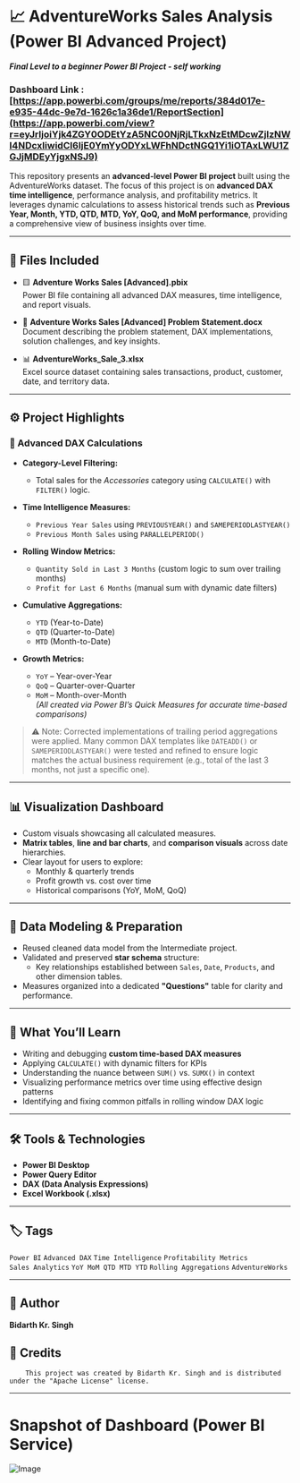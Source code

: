 # 📈 AdventureWorks Sales Analysis (Power BI Advanced Project)
***Final Level to a beginner Power BI Project - self working***

### Dashboard Link : [https://app.powerbi.com/groups/me/reports/384d017e-e935-44dc-9e7d-1626c1a36de1/ReportSection](https://app.powerbi.com/view?r=eyJrIjoiYjk4ZGY0ODEtYzA5NC00NjRjLTkxNzEtMDcwZjIzNWI4NDcxIiwidCI6IjE0YmYyODYxLWFhNDctNGQ1Yi1iOTAxLWU1ZGJjMDEyYjgxNSJ9)

This repository presents an **advanced-level Power BI project** built using the AdventureWorks dataset. The focus of this project is on **advanced DAX time intelligence**, performance analysis, and profitability metrics. It leverages dynamic calculations to assess historical trends such as **Previous Year, Month, YTD, QTD, MTD, YoY, QoQ, and MoM performance**, providing a comprehensive view of business insights over time.

---

## 📂 Files Included

- 🟨 **Adventure Works Sales [Advanced].pbix**  
  Power BI file containing all advanced DAX measures, time intelligence, and report visuals.

- 📄 **Adventure Works Sales [Advanced] Problem Statement.docx**  
  Document describing the problem statement, DAX implementations, solution challenges, and key insights.

- 📊 **AdventureWorks_Sale_3.xlsx**  
  Excel source dataset containing sales transactions, product, customer, date, and territory data.

---

## ⚙️ Project Highlights

### 🧠 Advanced DAX Calculations

- **Category-Level Filtering:**
  - Total sales for the *Accessories* category using `CALCULATE()` with `FILTER()` logic.

- **Time Intelligence Measures:**
  - `Previous Year Sales` using `PREVIOUSYEAR()` and `SAMEPERIODLASTYEAR()`
  - `Previous Month Sales` using `PARALLELPERIOD()`

- **Rolling Window Metrics:**
  - `Quantity Sold in Last 3 Months` (custom logic to sum over trailing months)
  - `Profit for Last 6 Months` (manual sum with dynamic date filters)

- **Cumulative Aggregations:**
  - `YTD` (Year-to-Date)
  - `QTD` (Quarter-to-Date)
  - `MTD` (Month-to-Date)

- **Growth Metrics:**
  - `YoY` – Year-over-Year
  - `QoQ` – Quarter-over-Quarter
  - `MoM` – Month-over-Month  
  *(All created via Power BI’s Quick Measures for accurate time-based comparisons)*

> ⚠️ Note: Corrected implementations of trailing period aggregations were applied. Many common DAX templates like `DATEADD()` or `SAMEPERIODLASTYEAR()` were tested and refined to ensure logic matches the actual business requirement (e.g., total of the last 3 months, not just a specific one).

---

## 📊 Visualization Dashboard

- Custom visuals showcasing all calculated measures.
- **Matrix tables**, **line and bar charts**, and **comparison visuals** across date hierarchies.
- Clear layout for users to explore:
  - Monthly & quarterly trends
  - Profit growth vs. cost over time
  - Historical comparisons (YoY, MoM, QoQ)

---

## 🧹 Data Modeling & Preparation

- Reused cleaned data model from the Intermediate project.
- Validated and preserved **star schema** structure:
  - Key relationships established between `Sales`, `Date`, `Products`, and other dimension tables.
- Measures organized into a dedicated **"Questions"** table for clarity and performance.

---

## 🧠 What You’ll Learn

- Writing and debugging **custom time-based DAX measures**
- Applying `CALCULATE()` with dynamic filters for KPIs
- Understanding the nuance between `SUM()` vs. `SUMX()` in context
- Visualizing performance metrics over time using effective design patterns
- Identifying and fixing common pitfalls in rolling window DAX logic

---

## 🛠 Tools & Technologies

- **Power BI Desktop**
- **Power Query Editor**
- **DAX (Data Analysis Expressions)**
- **Excel Workbook (.xlsx)**

---

## 🏷 Tags

`Power BI` `Advanced DAX` `Time Intelligence` `Profitability Metrics`  
`Sales Analytics` `YoY MoM QTD MTD YTD` `Rolling Aggregations` `AdventureWorks`

---

## 👤 Author

**Bidarth Kr. Singh**

## 📌 Credits

        This project was created by Bidarth Kr. Singh and is distributed under the "Apache License" license.

---

# Snapshot of Dashboard (Power BI Service)

![Image](https://github.com/user-attachments/assets/03a143c2-e2cb-48a8-8cd7-1183642fc3ea)
